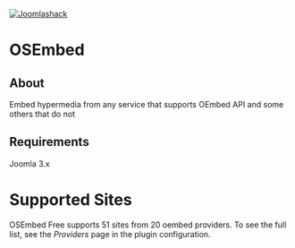 [![Joomlashack](https://www.joomlashack.com/images/logo_circle_small.png)](https://www.joomlashack.com)

OSEmbed
============

## About

Embed hypermedia from any service that supports OEmbed API and some others that do not 

## Requirements

Joomla 3.x

Supported Sites
===============
OSEmbed Free supports 51 sites from 20 oembed providers. To see the full list, see
the *Providers* page in the plugin configuration. 
